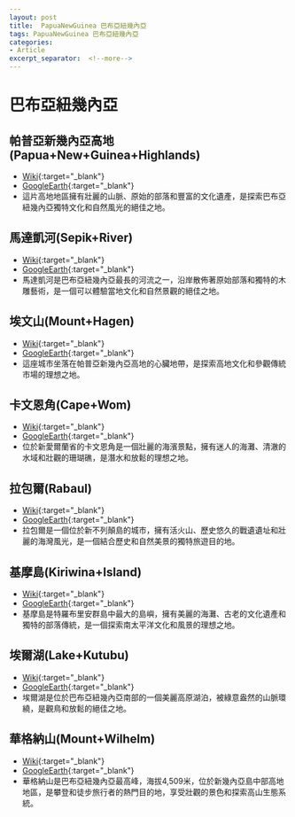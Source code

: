 ```yaml
---
layout: post
title:  PapuaNewGuinea 巴布亞紐幾內亞
tags: PapuaNewGuinea 巴布亞紐幾內亞 
categories:
- Article
excerpt_separator:  <!--more-->
---
```

# 巴布亞紐幾內亞
## 帕普亞新幾內亞高地(Papua+New+Guinea+Highlands)
- [Wiki](https://zh.wikipedia.org/w/index.php?search=Papua+New+Guinea+Highlands "Wiki"){:target="_blank"} 
- [GoogleEarth](https://earth.google.com/web/search/Papua+New+Guinea+Highlands "GoogleEarth"){:target="_blank"} 
- 這片高地地區擁有壯麗的山脈、原始的部落和豐富的文化遺產，是探索巴布亞紐幾內亞獨特文化和自然風光的絕佳之地。

## 馬達凱河(Sepik+River)
- [Wiki](https://zh.wikipedia.org/w/index.php?search=Sepik+River "Wiki"){:target="_blank"} 
- [GoogleEarth](https://earth.google.com/web/search/Sepik+River "GoogleEarth"){:target="_blank"} 
- 馬達凱河是巴布亞紐幾內亞最長的河流之一，沿岸散佈著原始部落和獨特的木雕藝術，是一個可以體驗當地文化和自然景觀的絕佳之地。

## 埃文山(Mount+Hagen)
- [Wiki](https://zh.wikipedia.org/w/index.php?search=Mount+Hagen "Wiki"){:target="_blank"} 
- [GoogleEarth](https://earth.google.com/web/search/Mount+Hagen "GoogleEarth"){:target="_blank"} 
- 這座城市坐落在帕普亞新幾內亞高地的心臟地帶，是探索高地文化和參觀傳統市場的理想之地。

## 卡文恩角(Cape+Wom)
- [Wiki](https://zh.wikipedia.org/w/index.php?search=Cape+Wom "Wiki"){:target="_blank"} 
- [GoogleEarth](https://earth.google.com/web/search/Cape+Wom "GoogleEarth"){:target="_blank"} 
- 位於新愛爾蘭省的卡文恩角是一個壯麗的海濱景點，擁有迷人的海灘、清澈的水域和壯觀的珊瑚礁，是潛水和放鬆的理想之地。

## 拉包爾(Rabaul)
- [Wiki](https://zh.wikipedia.org/w/index.php?search=Rabaul "Wiki"){:target="_blank"} 
- [GoogleEarth](https://earth.google.com/web/search/Rabaul "GoogleEarth"){:target="_blank"} 
- 拉包爾是一個位於新不列顛島的城市，擁有活火山、歷史悠久的戰遺遺址和壯麗的海灣風光，是一個結合歷史和自然美景的獨特旅遊目的地。

## 基摩島(Kiriwina+Island)
- [Wiki](https://zh.wikipedia.org/w/index.php?search=Kiriwina+Island "Wiki"){:target="_blank"} 
- [GoogleEarth](https://earth.google.com/web/search/Kiriwina+Island "GoogleEarth"){:target="_blank"} 
- 基摩島是特羅布里安群島中最大的島嶼，擁有美麗的海灘、古老的文化遺產和獨特的部落傳統，是一個探索南太平洋文化和風景的理想之地。

## 埃爾湖(Lake+Kutubu)
- [Wiki](https://zh.wikipedia.org/w/index.php?search=Lake+Kutubu "Wiki"){:target="_blank"} 
- [GoogleEarth](https://earth.google.com/web/search/Lake+Kutubu "GoogleEarth"){:target="_blank"} 
- 埃爾湖是位於巴布亞紐幾內亞南部的一個美麗高原湖泊，被綠意盎然的山脈環繞，是觀鳥和放鬆的絕佳之地。

## 華格納山(Mount+Wilhelm)
- [Wiki](https://zh.wikipedia.org/w/index.php?search=Mount+Wilhelm "Wiki"){:target="_blank"} 
- [GoogleEarth](https://earth.google.com/web/search/Mount+Wilhelm "GoogleEarth"){:target="_blank"} 
- 華格納山是巴布亞紐幾內亞最高峰，海拔4,509米，位於新幾內亞島中部高地地區，是攀登和徒步旅行者的熱門目的地，享受壯觀的景色和探索高山生態系統。


